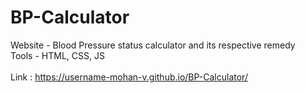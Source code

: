 # BP-Calculator
Website - Blood Pressure  status calculator and its respective remedy
<br/>Tools - HTML, CSS, JS
<br/>
<br/>Link : https://username-mohan-v.github.io/BP-Calculator/
